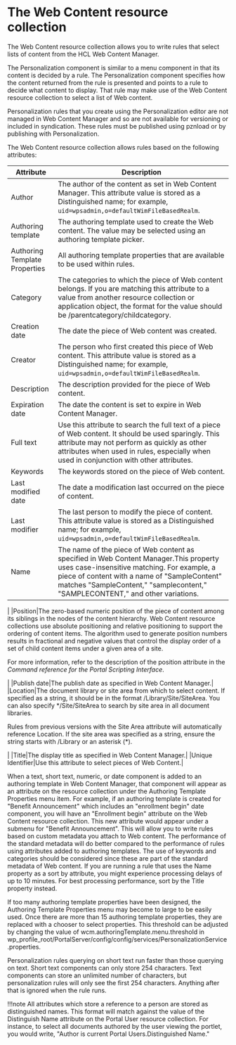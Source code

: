 # The Web Content resource collection

The Web Content resource collection allows you to write rules that select lists of content from the HCL Web Content Manager.

The Personalization component is similar to a menu component in that its content is decided by a rule. The Personalization component specifies how the content returned from the rule is presented and points to a rule to decide what content to display. That rule may make use of the Web Content resource collection to select a list of Web content.

Personalization rules that you create using the Personalization editor are not managed in Web Content Manager and so are not available for versioning or included in syndication. These rules must be published using pznload or by publishing with Personalization.

The Web Content resource collection allows rules based on the following attributes:

|Attribute|Description|
|---------|-----------|
|Author|The author of the content as set in Web Content Manager. This attribute value is stored as a Distinguished name; for example, `uid=wpsadmin,o=defaultWimFileBasedRealm`.|
|Authoring template|The authoring template used to create the Web content. The value may be selected using an authoring template picker.|
|Authoring Template Properties|All authoring template properties that are available to be used within rules.|
|Category|The categories to which the piece of Web content belongs. If you are matching this attribute to a value from another resource collection or application object, the format for the value should be /parentcategory/childcategory.|
|Creation date|The date the piece of Web content was created.|
|Creator|The person who first created this piece of Web content. This attribute value is stored as a Distinguished name; for example, `uid=wpsadmin,o=defaultWimFileBasedRealm`.|
|Description|The description provided for the piece of Web content.|
|Expiration date|The date the content is set to expire in Web Content Manager.|
|Full text|Use this attribute to search the full text of a piece of Web content. It should be used sparingly. This attribute may not perform as quickly as other attributes when used in rules, especially when used in conjunction with other attributes.|
|Keywords|The keywords stored on the piece of Web content.|
|Last modified date|The date a modification last occurred on the piece of content.|
|Last modifier|The last person to modify the piece of content. This attribute value is stored as a Distinguished name; for example, `uid=wpsadmin,o=defaultWimFileBasedRealm`.|
|Name|The name of the piece of Web content as specified in Web Content Manager.This property uses case-insensitive matching. For example, a piece of content with a name of "SampleContent" matches "SampleContent," "samplecontent," "SAMPLECONTENT," and other variations.

|
|Position|The zero-based numeric position of the piece of content among its siblings in the nodes of the content hierarchy. Web Content resource collections use absolute positioning and relative positioning to support the ordering of content items. The algorithm used to generate position numbers results in fractional and negative values that control the display order of a set of child content items under a given area of a site.

For more information, refer to the description of the position attribute in the *Command reference for the Portal Scripting Interface*.

|
|Publish date|The publish date as specified in Web Content Manager.|
|Location|The document library or site area from which to select content. If specified as a string, it should be in the format /Library/Site/SiteArea. You can also specify */Site/SiteArea to search by site area in all document libraries.

Rules from previous versions with the Site Area attribute will automatically reference Location. If the site area was specified as a string, ensure the string starts with /Library or an asterisk (*).

|
|Title|The display title as specified in Web Content Manager.|
|Unique Identifier|Use this attribute to select pieces of Web Content.|

When a text, short text, numeric, or date component is added to an authoring template in Web Content Manager, that component will appear as an attribute on the resource collection under the Authoring Template Properties menu item. For example, if an authoring template is created for "Benefit Announcement" which includes an "enrollment begin" date component, you will have an "Enrollment begin" attribute on the Web Content resource collection. This new attribute would appear under a submenu for "Benefit Announcement". This will allow you to write rules based on custom metadata you attach to Web content. The performance of the standard metadata will do better compared to the performance of rules using attributes added to authoring templates. The use of keywords and categories should be considered since these are part of the standard metadata of Web content. If you are running a rule that uses the Name property as a sort by attribute, you might experience processing delays of up to 10 minutes. For best processing performance, sort by the Title property instead.

If too many authoring template properties have been designed, the Authoring Template Properties menu may become to large to be easily used. Once there are more than 15 authoring template properties, they are replaced with a chooser to select properties. This threshold can be adjusted by changing the value of wcm.authoringTemplate.menu.threshold in wp_profile_root/PortalServer/config/config/services/PersonalizationService.properties.

Personalization rules querying on short text run faster than those querying on text. Short text components can only store 254 characters. Text components can store an unlimited number of characters, but personalization rules will only see the first 254 characters. Anything after that is ignored when the rule runs.

!!!note
    All attributes which store a reference to a person are stored as distinguished names. This format will match against the value of the Distinguish Name attribute on the Portal User resource collection. For instance, to select all documents authored by the user viewing the portlet, you would write, "Author is current Portal Users.Distinguished Name."



